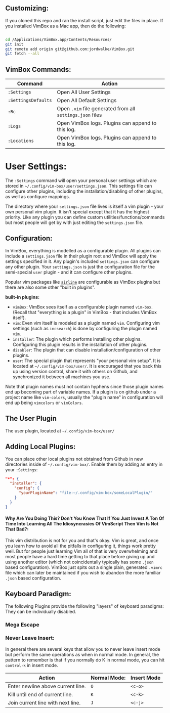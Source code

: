 
## Customizing:
If you cloned this repo and ran the install script, just edit the files in place.
If you installed VimBox as a Mac app, then do the following:

```sh

cd /Applications/VimBox.app/Contents/Resources/
git init
git remote add origin git@github.com:jordwalke/VimBox.git
git fetch --all
```

## VimBox Commands:

| Command                   | Action                                                   |
| ------------------------- |----------------------------------------------------------|
| `:Settings`               | Open All User Settings                                   |
| `:SettingsDefaults`       | Open All Default Settings                                |
| `:Rc`                     | Open `.vim` file generated from all `settings.json` files|
| `:Logs`                   | Open VimBox logs. Plugins can append to this log.        |
| `:Locations`              | Open VimBox logs. Plugins can append to this log.        |


# User Settings:

The `:Settings` command will open your personal user settings which are stored
in `~/.config/vim-box/user/settings.json`. This settings file can configure
other plugins, including the installation/disabling of other plugins, as well
as configure mappings.

The directory where your `settings.json` file lives is itself a vim plugin -
your own personal vim plugin. It isn't special except that it has the highest
priority. Like any plugin you can define custom utilities/functions/commands
but most people will get by with just editing the `settings.json` file.


## Configuration:

In VimBox, everything is modelled as a configurable plugin. All plugins can
include a `settings.json` file in their plugin root and VimBox will apply the
settings specified in it. Any plugin's included `settings.json` can configure
any other plugin. Your `settings.json` is just the configuration file for the
semi-special `user` plugin - and it can configure other plugins.

Popular vim packages like
[`airline`](https://github.com/vim-airline/vim-airline) are configurable as
VimBox plugins but there are also some other "built in plugins".


**built-in plugins:**
- `vimBox`: VimBox sees itself as a configurable plugin named `vim-box`.
  (Recall that "everything is a plugin" in VimBox - that includes VimBox
  itself).
- `vim`: Even vim itself is modeled as a plugin named `vim`. Configuring vim
  settings (such as `incsearch`) is done by configuring the plugin named `vim`.
- `installer`: The plugin which performs installing other plugins. Configuring
  this plugin results in the installation of other plugins.
- `disabler`: The plugin that can disable installation/configuration of other
  plugins.
- `user`: The special plugin that represents "your personal vim setup". It is
  located at `~/.config/vim-box/user/`. It is encouraged that you back this up
  using version control, share it with others on Github, and synchronized it
  between all machines you use.

Note that plugin names must not contain hyphens since those plugin names end up
becoming part of variable names. If a plugin is on github under a project name
like `vim-colors`, usually the "plugin name" in configuration will end up being
`vimcolors` or `vimColors`.


## The User Plugin

The user plugin, located at  `~/.config/vim-box/user/`

## Adding Local Plugins:

You can place other local plugins not obtained from Github in new directories
inside of `~/.config/vim-box/`. Enable them by adding an entry in your `:Settings`:

```json
"*": {
  "installer": {
    "config": {
      "yourPluginName": "file:~/.config/vim-box/someLocalPlugin/"
    }
  }
}
```

#### Why Are You Doing This? Don't You Know That If You Just Invest A Ton Of Time Into Learning All The Idiosyncrasies Of VimScript Then Vim Is Not That Bad?:

This vim distribution is not for you and that's okay. Vim is great, and once
you learn how to avoid all the pitfalls in configuring it, things work pretty
well. But for people just learning Vim all of that is very overwhelming and
most people have a hard time getting to that place before giving up and using
another editor (which not coincidentally typically has some `.json` based
configuration). VimBox just spits out a single plain, generated `.vimrc` file
which can later be maintained if you wish to abandon the more familiar `.json`
based configuration.


## Keyboard Paradigm:

The following Plugins provide the following "layers" of keyboard paradigms:
They can be individually disabled.

### Mega Escape

### Never Leave Insert:

In general there are several keys that allow you to never leave insert mode but
perform the same operations as when in normal mode. In general, the pattern to
remember is that if you normally do K in normal mode, you can hit `control-k`
in insert mode.

| Action                                       | Normal Mode:     | Insert Mode      |
|--------------------------------------------- | ---------------- | ---------------- |
| Enter newline above current line.            | `O`              | `<c-o>`          |
| Kill until end of current line.              | `K`              | `<c-k>`          |
| Join current line with next line.            | `J`              | `<c-j>`          |
